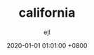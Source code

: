 ---
title: 'california'
author: ejl
date: 2020-01-01 01:01:00 +0800
categories: [field photos]
tags: [photos,gallery,fieldwork]
---